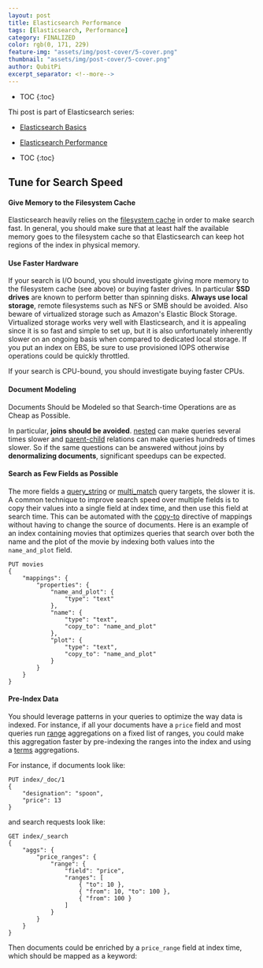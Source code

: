 ```yaml
---
layout: post
title: Elasticsearch Performance
tags: [Elasticsearch, Performance]
category: FINALIZED
color: rgb(0, 171, 229)
feature-img: "assets/img/post-cover/5-cover.png"
thumbnail: "assets/img/post-cover/5-cover.png"
author: QubitPi
excerpt_separator: <!--more-->
---
```


<!--more-->

* TOC
{:toc}

Thi post is part of Elasticsearch series:

* [Elasticsearch Basics](https://qubitpi.github.io/jersey-guide/2020/09/23/elasticsearch.html)
* [Elasticsearch Performance](https://qubitpi.github.io/jersey-guide/2021/10/01/elasticsearch-performance.html)

* TOC
{:toc}

##  Tune for Search Speed

#### Give Memory to the Filesystem Cache

Elasticsearch heavily relies on the
[filesystem cache](https://qubitpi.github.io/jersey-guide/2021/10/02/filesystem-cache.html) in order to make search
fast. In general, you should make sure that at least half the available memory goes to the filesystem cache so that
Elasticsearch can keep hot regions of the index in physical memory.

#### Use Faster Hardware

If your search is I/O bound, you should investigate giving more memory to the filesystem cache (see above) or buying
faster drives. In particular **SSD drives** are known to perform better than spinning disks. **Always use local
storage**, remote filesystems such as NFS or SMB should be avoided. Also beware of virtualized storage such as Amazon's
Elastic Block Storage. Virtualized storage works very well with Elasticsearch, and it is appealing since it is so fast
and simple to set up, but it is also unfortunately inherently slower on an ongoing basis when compared to dedicated
local storage. If you put an index on EBS, be sure to use provisioned IOPS otherwise operations could be quickly
throttled.

If your search is CPU-bound, you should investigate buying faster CPUs.

#### Document Modeling

Documents Should be Modeled so that Search-time Operations are as Cheap as Possible.

In particular, **joins should be avoided**.
[nested](https://www.elastic.co/guide/en/elasticsearch/reference/current/nested.html) can make queries several times
slower and [parent-child](https://www.elastic.co/guide/en/elasticsearch/reference/current/parent-join.html) relations
can make queries hundreds of times slower. So if the same questions can be answered without joins by **denormalizing
documents**, significant speedups can be expected.

#### Search as Few Fields as Possible

The more fields a
[query_string](https://www.elastic.co/guide/en/elasticsearch/reference/current/query-dsl-query-string-query.html) or
[multi_match](https://www.elastic.co/guide/en/elasticsearch/reference/current/query-dsl-multi-match-query.html) query
targets, the slower it is. A common technique to improve search speed over multiple fields is to copy their values into
a single field at index time, and then use this field at search time. This can be automated with the
[copy-to](https://www.elastic.co/guide/en/elasticsearch/reference/current/copy-to.html) directive of mappings without
having to change the source of documents. Here is an example of an index containing movies that optimizes queries that
search over both the name and the plot of the movie by indexing both values into the `name_and_plot` field.

```
PUT movies
{
    "mappings": {
        "properties": {
            "name_and_plot": {
                "type": "text"
            },
            "name": {
                "type": "text",
                "copy_to": "name_and_plot"
            },
            "plot": {
                "type": "text",
                "copy_to": "name_and_plot"
            }
        }
    }
}
```

#### Pre-Index Data

You should leverage patterns in your queries to optimize the way data is indexed. For instance, if all your documents
have a `price` field and most queries run
[range](https://www.elastic.co/guide/en/elasticsearch/reference/current/search-aggregations-bucket-range-aggregation.html)
aggregations on a fixed list of ranges, you could make this aggregation faster by pre-indexing the ranges into the index
and using a [terms](https://www.elastic.co/guide/en/elasticsearch/reference/current/search-aggregations-bucket-terms-aggregation.html) aggregations.

For instance, if documents look like:

```
PUT index/_doc/1
{
    "designation": "spoon",
    "price": 13
}
```

and search requests look like:

```
GET index/_search
{
    "aggs": {
        "price_ranges": {
            "range": {
                "field": "price",
                "ranges": [
                    { "to": 10 },
                    { "from": 10, "to": 100 },
                    { "from": 100 }
                ]
            }
        }
    }
}
```

Then documents could be enriched by a `price_range` field at index time, which should be mapped as a keyword:

